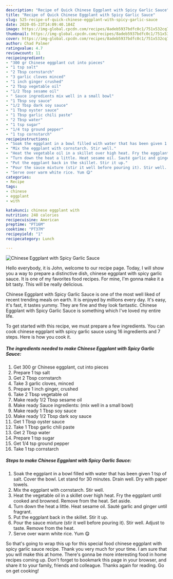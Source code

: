 ```yaml
---
description: "Recipe of Quick Chinese Eggplant with Spicy Garlic Sauce"
title: "Recipe of Quick Chinese Eggplant with Spicy Garlic Sauce"
slug: 525-recipe-of-quick-chinese-eggplant-with-spicy-garlic-sauce
date: 2020-05-23T14:09:40.184Z
image: https://img-global.cpcdn.com/recipes/8adeb5937bdfc0c1/751x532cq70/chinese-eggplant-with-spicy-garlic-sauce-recipe-main-photo.jpg
thumbnail: https://img-global.cpcdn.com/recipes/8adeb5937bdfc0c1/751x532cq70/chinese-eggplant-with-spicy-garlic-sauce-recipe-main-photo.jpg
cover: https://img-global.cpcdn.com/recipes/8adeb5937bdfc0c1/751x532cq70/chinese-eggplant-with-spicy-garlic-sauce-recipe-main-photo.jpg
author: Chad Palmer
ratingvalue: 4.7
reviewcount: 11
recipeingredient:
- "300 gr Chinese eggplant cut into pieces"
- "1 tsp salt"
- "2 Tbsp cornstarch"
- "3 garlic cloves minced"
- "1 inch ginger crushed"
- "2 Tbsp vegetable oil"
- "1/2 Tbsp sesame oil"
- " Sauce ingredients mix well in a small bowl"
- "1 Tbsp soy sauce"
- "1/2 Tbsp dark soy sauce"
- "1 Tbsp oyster sauce"
- "1 Tbsp garlic chili paste"
- "2 Tbsp water"
- "1 tsp sugar"
- "1/4 tsp ground pepper"
- "1 tsp cornstarch"
recipeinstructions:
- "Soak the eggplant in a bowl filled with water that has been given 1 tsp of salt. Cover the bowl. Let stand for 30 minutes. Drain well. Dry with paper towels."
- "Mix the eggplant with cornstarch. Stir well."
- "Heat the vegetable oil in a skillet over high heat. Fry the eggplant until cooked and browned. Remove from the heat. Set aside."
- "Turn down the heat a little. Heat sesame oil. Sauté garlic and ginger until fragrant."
- "Put the eggplant back in the skillet. Stir it up."
- "Pour the sauce mixture (stir it well before pouring it). Stir well. Adjust to taste. Remove from the heat."
- "Serve over warm white rice. Yum 😋"
categories:
- Recipe
tags:
- chinese
- eggplant
- with

katakunci: chinese eggplant with 
nutrition: 248 calories
recipecuisine: American
preptime: "PT16M"
cooktime: "PT37M"
recipeyield: "1"
recipecategory: Lunch

---
```



![Chinese Eggplant with Spicy Garlic Sauce](https://img-global.cpcdn.com/recipes/8adeb5937bdfc0c1/751x532cq70/chinese-eggplant-with-spicy-garlic-sauce-recipe-main-photo.jpg)

Hello everybody, it is John, welcome to our recipe page. Today, I will show you a way to prepare a distinctive dish, chinese eggplant with spicy garlic sauce. It is one of my favorites food recipes. For mine, I'm gonna make it a bit tasty. This will be really delicious.

Chinese Eggplant with Spicy Garlic Sauce is one of the most well liked of recent trending meals on earth. It is enjoyed by millions every day. It's easy, it's fast, it tastes yummy. They are fine and they look fantastic. Chinese Eggplant with Spicy Garlic Sauce is something which I've loved my entire life.




To get started with this recipe, we must prepare a few ingredients. You can cook chinese eggplant with spicy garlic sauce using 16 ingredients and 7 steps. Here is how you cook it.

<!--inarticleads1-->

##### The ingredients needed to make Chinese Eggplant with Spicy Garlic Sauce:

1. Get 300 gr Chinese eggplant, cut into pieces
1. Prepare 1 tsp salt
1. Get 2 Tbsp cornstarch
1. Take 3 garlic cloves, minced
1. Prepare 1 inch ginger, crushed
1. Take 2 Tbsp vegetable oil
1. Make ready 1/2 Tbsp sesame oil
1. Make ready  Sauce ingredients: (mix well in a small bowl)
1. Make ready 1 Tbsp soy sauce
1. Make ready 1/2 Tbsp dark soy sauce
1. Get 1 Tbsp oyster sauce
1. Take 1 Tbsp garlic chili paste
1. Get 2 Tbsp water
1. Prepare 1 tsp sugar
1. Get 1/4 tsp ground pepper
1. Take 1 tsp cornstarch




<!--inarticleads2-->

##### Steps to make Chinese Eggplant with Spicy Garlic Sauce:

1. Soak the eggplant in a bowl filled with water that has been given 1 tsp of salt. Cover the bowl. Let stand for 30 minutes. Drain well. Dry with paper towels.
1. Mix the eggplant with cornstarch. Stir well.
1. Heat the vegetable oil in a skillet over high heat. Fry the eggplant until cooked and browned. Remove from the heat. Set aside.
1. Turn down the heat a little. Heat sesame oil. Sauté garlic and ginger until fragrant.
1. Put the eggplant back in the skillet. Stir it up.
1. Pour the sauce mixture (stir it well before pouring it). Stir well. Adjust to taste. Remove from the heat.
1. Serve over warm white rice. Yum 😋




So that's going to wrap this up for this special food chinese eggplant with spicy garlic sauce recipe. Thank you very much for your time. I am sure that you will make this at home. There's gonna be more interesting food in home recipes coming up. Don't forget to bookmark this page in your browser, and share it to your family, friends and colleague. Thanks again for reading. Go on get cooking!
